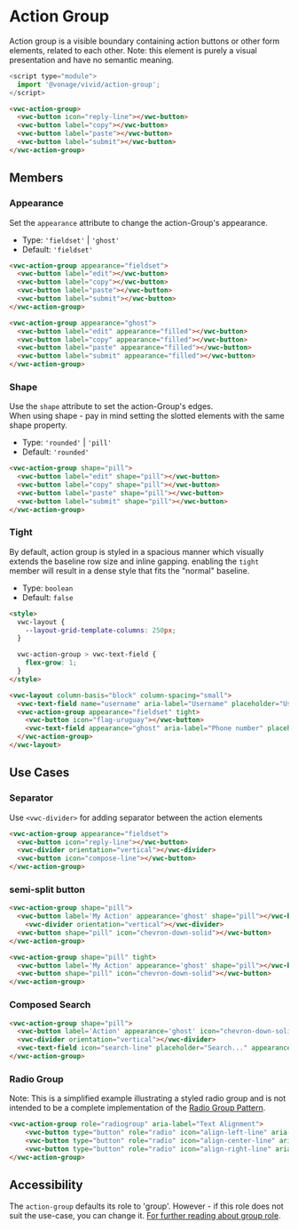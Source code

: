 # Action Group

Action group is a visible boundary containing action buttons or other form elements, related to each other.
Note: this element is purely a visual presentation and have no semantic meaning.

```js
<script type="module">
  import '@vonage/vivid/action-group';
</script>
```

```html preview
<vwc-action-group>
  <vwc-button icon="reply-line"></vwc-button>
  <vwc-button label="copy"></vwc-button>
  <vwc-button label="paste"></vwc-button>
  <vwc-button label="submit"></vwc-button>
</vwc-action-group>
```

## Members

### Appearance

Set the `appearance` attribute to change the action-Group's appearance.

- Type: `'fieldset'` | `'ghost'`
- Default: `'fieldset'`

```html preview
<vwc-action-group appearance="fieldset">
  <vwc-button label="edit"></vwc-button>
  <vwc-button label="copy"></vwc-button>
  <vwc-button label="paste"></vwc-button>
  <vwc-button label="submit"></vwc-button>
</vwc-action-group>

<vwc-action-group appearance="ghost">
  <vwc-button label="edit" appearance="filled"></vwc-button>
  <vwc-button label="copy" appearance="filled"></vwc-button>
  <vwc-button label="paste" appearance="filled"></vwc-button>
  <vwc-button label="submit" appearance="filled"></vwc-button>
</vwc-action-group>
```

### Shape

Use the `shape` attribute to set the action-Group's edges.  
When using shape - pay in mind setting the slotted elements with the same shape property.

- Type: `'rounded'` | `'pill'`
- Default: `'rounded'`

```html preview
<vwc-action-group shape="pill">
  <vwc-button label="edit" shape="pill"></vwc-button>
  <vwc-button label="copy" shape="pill"></vwc-button>
  <vwc-button label="paste" shape="pill"></vwc-button>
  <vwc-button label="submit" shape="pill"></vwc-button>
</vwc-action-group>
```

### Tight

By default, action group is styled in a spacious manner which visually extends the baseline row size and inline gapping.
enabling the `tight` member will result in a dense style that fits the "normal" baseline.

- Type: `boolean`
- Default: `false`

```html preview
<style>
  vwc-layout {
    --layout-grid-template-columns: 250px;
  }

  vwc-action-group > vwc-text-field {
    flex-grow: 1;
  }
</style>

<vwc-layout column-basis="block" column-spacing="small">
  <vwc-text-field name="username" aria-label="Username" placeholder="Username"></vwc-text-field>
  <vwc-action-group appearance="fieldset" tight>
    <vwc-button icon="flag-uruguay"></vwc-button>
    <vwc-text-field appearance="ghost" aria-label="Phone number" placeholder="Phone number" name="phone" autocomplete=""></vwc-text-field>
  </vwc-action-group>
</vwc-layout>
```

## Use Cases

### Separator

Use `<vwc-divider>` for adding separator between the action elements

```html preview
<vwc-action-group appearance="fieldset">
  <vwc-button icon="reply-line"></vwc-button>
  <vwc-divider orientation="vertical"></vwc-divider>
  <vwc-button icon="compose-line"></vwc-button>
</vwc-action-group>
```

### semi-split button

```html preview
<vwc-action-group shape="pill">
  <vwc-button label='My Action' appearance='ghost' shape="pill"></vwc-button>
    <vwc-divider orientation="vertical"></vwc-divider>
  <vwc-button shape="pill" icon="chevron-down-solid"></vwc-button>
</vwc-action-group>

<vwc-action-group shape="pill" tight>
  <vwc-button label='My Action' appearance='ghost' shape="pill"></vwc-button>
  <vwc-button shape="pill" icon="chevron-down-solid"></vwc-button>
</vwc-action-group>
```

### Composed Search

```html preview
<vwc-action-group shape="pill">
  <vwc-button label='Action' appearance='ghost' icon="chevron-down-solid" icon-trailing shape="pill"></vwc-button>
  <vwc-divider orientation="vertical"></vwc-divider>
  <vwc-text-field icon="search-line" placeholder="Search..." appearance='ghost' shape="pill"  style="min-width: 160px;"></vwc-text-field>
</vwc-action-group>
```

### Radio Group

Note: This is a simplified example illustrating a styled radio group and is not intended to be a complete implementation of the [Radio Group Pattern](https://www.w3.org/WAI/ARIA/apg/patterns/radio/).

```html preview
<vwc-action-group role="radiogroup" aria-label="Text Alignment">
    <vwc-button type="button" role="radio" icon="align-left-line" aria-checked="false" tabindex="0" aria-label="Text Align Left"></vwc-button>
    <vwc-button type="button" role="radio" icon="align-center-line" aria-checked="true" tabindex="-1" aria-label="Text Align Center" appearance="filled"></vwc-button>
    <vwc-button type="button" role="radio" icon="align-right-line" aria-checked="false" tabindex="-1" aria-label="Text Align Right"></vwc-button>
</vwc-action-group>
```

<!-- TODO: Update the example when will be a dropdown component / the popup will not be underlying -->

<!-- ### More Actions

```html preview center
<vwc-button id="anchor" icon="more-horizontal-solid" aria-label="open actions menu"></vwc-button>

<vwc-popup id="popup" anchor="anchor" arrow open placement="top">
  <vwc-action-group appearance="ghost">
    <vwc-button icon="reply-line"></vwc-button>
    <vwc-button icon="transfer-line"></vwc-button>
    <vwc-divider orientation="vertical"></vwc-divider>
    <vwc-button icon="compose-line"></vwc-button>
    <vwc-button icon="crop-line"></vwc-button>
    <vwc-divider orientation="vertical"></vwc-divider>
    <vwc-button icon="copy-2-line"></vwc-button>
    <vwc-button icon="save-line"></vwc-button>
  </vwc-action-group>
</vwc-popup>

<script>
  anchor.addEventListener('click', () => popup.open = !popup.open);
</script>
``` -->

## Accessibility

The `action-group` defaults its role to 'group'. 
However - if this role does not suit the use-case, you can change it.
[For further reading about group role](https://developer.mozilla.org/en-US/docs/Web/Accessibility/ARIA/Roles/group_role).